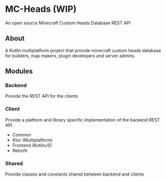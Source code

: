 # MC-Heads (WIP)
An open source Minecraft Custom Heads Database REST API

## About
A Kotlin multiplatform project that provide minecraft custom heads database for builders, map makers, plugin developers and server admins. 

## Modules

### Backend
Provide the REST API for the clients

### Client
Provide a platform and library specific implementation of the backend REST API

- Common
- Ktor (Multiplatform)
- Frontend (KotlinJS)
- Retrofit

### Shared
Provide classes and constants shared between backend and clients